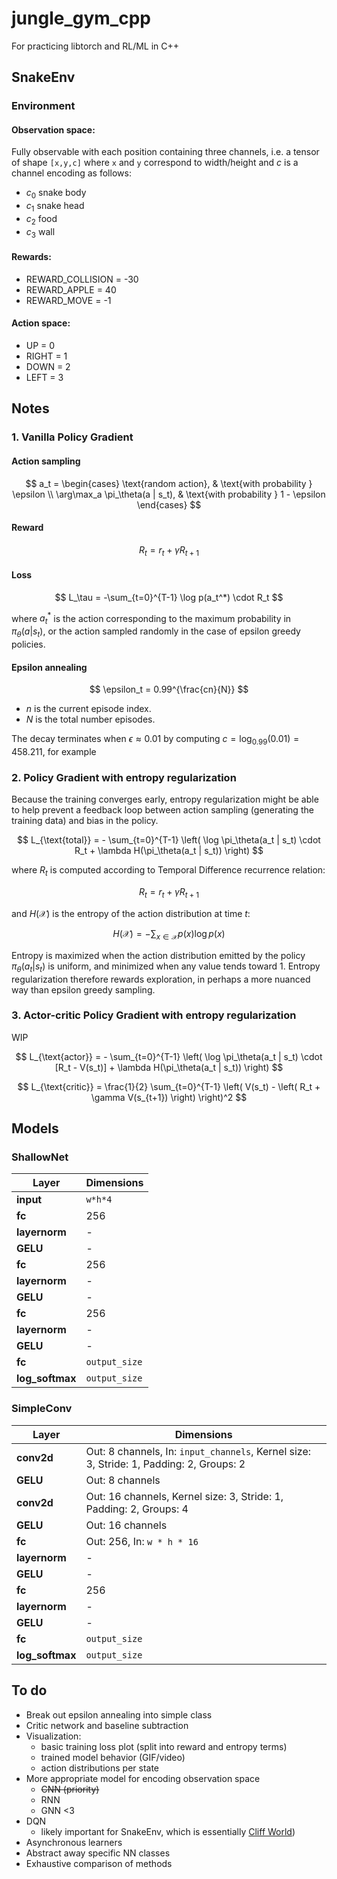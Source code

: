 # jungle_gym_cpp
For practicing libtorch and RL/ML in C++

## SnakeEnv

### Environment

#### Observation space:
Fully observable with each position containing three channels, i.e. a tensor
of shape `[x,y,c]` where `x` and `y` correspond to width/height and $c$ is a channel encoding as follows:
- $c_0$ snake body
- $c_1$ snake head
- $c_2$ food
- $c_3$ wall

#### Rewards:

- REWARD_COLLISION = -30
- REWARD_APPLE = 40
- REWARD_MOVE = -1

#### Action space:

- UP = 0
- RIGHT = 1
- DOWN = 2
- LEFT = 3

## Notes

### 1. Vanilla Policy Gradient

#### Action sampling
$$
a_t =
\begin{cases}
\text{random action}, & \text{with probability } \epsilon \\
\arg\max_a \pi_\theta(a | s_t), & \text{with probability } 1 - \epsilon
\end{cases}
$$

#### Reward
$$ R_t = r_t + \gamma R_{t+1}$$

#### Loss

$$
L_\tau = -\sum_{t=0}^{T-1} \log p(a_t^*) \cdot R_t
$$

where $a_t^*$ is the action corresponding to the maximum probability in $\pi_\theta(a | s_t)$, or the action sampled
randomly in the case of epsilon greedy policies.

#### Epsilon annealing

$$
\epsilon_t = 0.99^{\frac{cn}{N}}
$$

- $n$ is the current episode index.
- $N$ is the total number episodes. 

The decay terminates when $\epsilon \approx 0.01$ by computing $c = \log_{0.99}(0.01) = 458.211$, for example

### 2. Policy Gradient with entropy regularization

Because the training converges early, entropy regularization might be able to help prevent a feedback loop between 
action sampling (generating the training data) and bias in the policy.

$$
L_{\text{total}} = - \sum_{t=0}^{T-1} \left( \log \pi_\theta(a_t | s_t) \cdot R_t + \lambda H(\pi_\theta(a_t | s_t)) \right)
$$

where $R_t$ is computed according to Temporal Difference recurrence relation:

$$
R_t = r_t + \gamma R_{t+1}
$$

and $H(\mathcal{X})$ is the entropy of the action distribution at time $t$:

$$
H(\mathcal{X}) = - \sum_{x \in \mathcal{X}} p(x) \log p(x)
$$

Entropy is maximized when the action distribution emitted by the policy $\pi_\theta(a_t|s_t)$ is uniform, and minimized 
when any value tends toward 1. Entropy regularization therefore rewards exploration, in perhaps a more nuanced way than 
epsilon greedy sampling.

### 3. Actor-critic Policy Gradient with entropy regularization

WIP

$$
L_{\text{actor}} = - \sum_{t=0}^{T-1} \left( \log \pi_\theta(a_t | s_t) \cdot [R_t - V(s_t)] + \lambda H(\pi_\theta(a_t | s_t)) \right)
$$

$$
L_{\text{critic}} = \frac{1}{2} \sum_{t=0}^{T-1} \left( V(s_t) - \left( R_t + \gamma V(s_{t+1}) \right) \right)^2
$$

## Models

### **ShallowNet**

| **Layer**       | **Dimensions**   |
|-----------------|------------------|
| **input**       | `w*h*4`          |
| **fc**          | 256              |
| **layernorm**   | -                |
| **GELU**        | -                |
| **fc**          | 256              |
| **layernorm**   | -                |
| **GELU**        | -                |
| **fc**          | 256              |
| **layernorm**   | -                |
| **GELU**        | -                |
| **fc**          | `output_size`    |
| **log_softmax** | `output_size`    |


### **SimpleConv**

| **Layer**       | **Dimensions**                                                                          |
|-----------------|-----------------------------------------------------------------------------------------|
| **conv2d**      | Out: 8 channels, In: `input_channels`, Kernel size: 3, Stride: 1, Padding: 2, Groups: 2 |
| **GELU**        | Out: 8 channels                                                                         |
| **conv2d**      | Out: 16 channels, Kernel size: 3, Stride: 1, Padding: 2, Groups: 4                      |
| **GELU**        | Out: 16 channels                                                                        |
| **fc**          | Out: 256, In: `w * h * 16`                                                              |
| **layernorm**   | -                                                                                       |
| **GELU**        | -                                                                                       |
| **fc**          | 256                                                                                     |
| **layernorm**   | -                                                                                       |
| **GELU**        | -                                                                                       |
| **fc**          | `output_size`                                                                           |
| **log_softmax** | `output_size`                                                                           |


## To do
- Break out epsilon annealing into simple class
- Critic network and baseline subtraction
- Visualization:
  - basic training loss plot (split into reward and entropy terms)
  - trained model behavior (GIF/video)
  - action distributions per state
- More appropriate model for encoding observation space
  - ~~CNN (priority)~~
  - RNN
  - GNN <3
- DQN 
  - likely important for SnakeEnv, which is essentially [Cliff World](https://distill.pub/2019/paths-perspective-on-value-learning/))
- Asynchronous learners
- Abstract away specific NN classes
- Exhaustive comparison of methods



